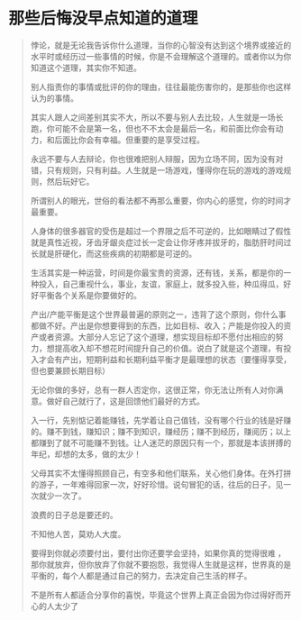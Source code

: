 # 那些后悔没早点知道的道理

> 悖论，就是无论我告诉你什么道理，当你的心智没有达到这个境界或接近的水平时或经历过一些事情的时候，你是不会理解这个道理的。或者你以为你知道这个道理，其实你不知道。
>
> 别人指责你的事情或批评的你的理由，往往最能伤害你的，是那些你也这样认为的事情。 
>
> 其实人跟人之间差别其实不大，所以不要与别人去比较，人生就是一场长跑，你可能不会是第一名，但也不不太会是最后一名，和前面比你会有动力，和后面比你会有幸福。但重要的是享受过程。
>
> 永远不要与人去辩论，你也很难把别人辩服，因为立场不同，因为没有对错，只有规则，只有利益。人生就是一场游戏，懂得你在玩的游戏的游戏规则，然后玩好它。  
>
> 所谓别人的眼光，世俗的看法都不再那么重要，你内心的感觉，你的时间才最重要。  
>
> 人身体的很多器官的受伤是超过一个界限之后不可逆的，比如眼睛过了假性就是真性近视，牙齿牙龈炎症过长一定会让你牙疼并拔牙的，脂肪肝时间过长就是肝硬化，而这些疾病的初期都是可逆的。  
>
> 生活其实是一种运营，时间是你最宝贵的资源，还有钱，关系，都是你的一种投入，自己重视什么，事业，友谊，家庭上，就多投入些，种瓜得瓜，好好平衡各个关系是你要做好的。  
>
> 产出/产能平衡是这个世界最普遍的原则之一，违背了这个原则，你什么事都做不好。产出是你想要得到的东西，比如目标、收入；产能是你投入的资产或者资源。大部分人忘记了这个道理，想实现目标却不愿付出相应的努力，想提高收入却不想花时间提升自己的价值。说白了就是这个道理，有投入才会有产出，短期利益和长期利益平衡才是最理想的状态（要懂得享受，但也要兼顾长期目标）
>
> 无论你做的多好，总有一群人否定你，这很正常，你无法让所有人对你满意。做好自己就行了，这是回馈他们最好的方式。
>
> 入一行，先别惦记着能赚钱，先学着让自己值钱，没有哪个行业的钱是好赚的。赚不到钱，赚知识；赚不到知识，赚经历；赚不到经历，赚阅历；以上都赚到了就不可能赚不到钱。让人迷茫的原因只有一个，那就是本该拼搏的年纪，却想的太多，做的太少！
>
> 父母其实不太懂得照顾自己，有空多和他们联系，关心他们身体。在外打拼的游子，一年难得回家一次，好好珍惜。说句冒犯的话，往后的日子，见一次就少一次了。
>
> 浪费的日子总是要还的。
>
> 不知他人苦，莫劝人大度。
>
> 要得到你就必须要付出，要付出你还要学会坚持，如果你真的觉得很难 ，那你就放弃，但你放弃了你就不要抱怨，我觉得人生就是这样，世界真的是平衡的，每个人都是通过自己的努力，去决定自己生活的样子。
>
> 不是所有人都适合分享你的喜悦，毕竟这个世界上真正会因为你过得好而开心的人太少了 
> 